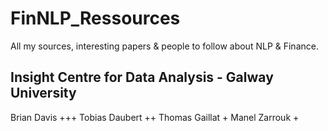 # FinNLP_Ressources
All my sources, interesting papers &amp; people to follow about NLP &amp; Finance.

## Insight Centre for Data Analysis - Galway University
Brian Davis +++
Tobias Daubert ++
Thomas Gaillat +
Manel Zarrouk +

